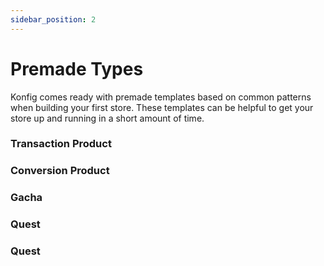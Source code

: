 ```yaml
---
sidebar_position: 2
---
```


# Premade Types

Konfig comes ready with premade templates based on common patterns when building
your first store. These templates can be helpful to get your store up and
running in a short amount of time.

### Transaction Product

### Conversion Product

### Gacha

### Quest

### Quest
